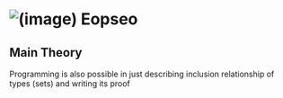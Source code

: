 # ![(image)](https://avatars.githubusercontent.com/u/135497319?s=56&v=4) Eopseo

## Main Theory

Programming is also possible in just describing inclusion relationship of types (sets) and writing its proof

